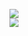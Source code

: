 [![](https://img.shields.io/badge/Made%20With-Github%20Spray-lightgrey.svg?style=for-the-badge&logo=github)](https://github.com/Annihil/github-spray#4489)  
[![](https://i.imgur.com/2DrTn0Z.gif)](https://github.com/Annihil/github-spray)